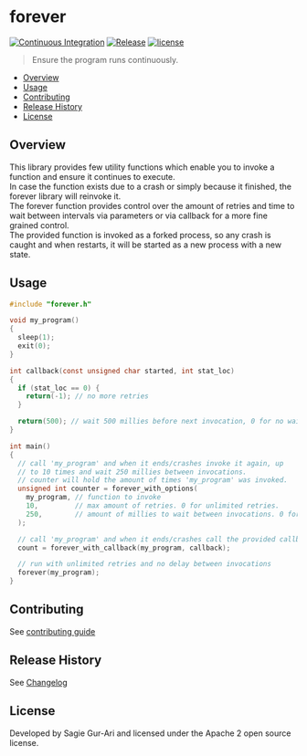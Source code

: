 # forever

[![Continuous Integration](https://github.com/sagiegurari/c_forever/workflows/Continuous%20Integration/badge.svg?branch=master)](https://github.com/sagiegurari/c_forever/actions)
[![Release](https://img.shields.io/github/v/release/sagiegurari/c_forever)](https://github.com/sagiegurari/c_forever/releases)
[![license](https://img.shields.io/github/license/sagiegurari/c_forever)](https://github.com/sagiegurari/c_forever/blob/master/LICENSE)

> Ensure the program runs continuously.

* [Overview](#overview)
* [Usage](#usage)
* [Contributing](.github/CONTRIBUTING.md)
* [Release History](CHANGELOG.md)
* [License](#license)

<a name="overview"></a>
## Overview
This library provides few utility functions which enable you to invoke a function and ensure it continues to execute.<br>
In case the function exists due to a crash or simply because it finished, the forever library will reinvoke it.<br>
The forever function provides control over the amount of retries and time to wait between intervals via parameters or via callback for a more
fine grained control.<br>
The provided function is invoked as a forked process, so any crash is caught and when restarts, it will be started as a new process with a new state.

<a name="usage"></a>
## Usage

```c
#include "forever.h"

void my_program()
{
  sleep(1);
  exit(0);
}

int callback(const unsigned char started, int stat_loc)
{
  if (stat_loc == 0) {
    return(-1); // no more retries
  }

  return(500); // wait 500 millies before next invocation, 0 for no wait.
}

int main()
{
  // call 'my_program' and when it ends/crashes invoke it again, up
  // to 10 times and wait 250 millies between invocations.
  // counter will hold the amount of times 'my_program' was invoked.
  unsigned int counter = forever_with_options(
    my_program, // function to invoke
    10,         // max amount of retries. 0 for unlimited retries.
    250,        // amount of millies to wait between invocations. 0 for no wait.
  );

  // call 'my_program' and when it ends/crashes call the provided callback
  count = forever_with_callback(my_program, callback);

  // run with unlimited retries and no delay between invocations
  forever(my_program);
}
```

## Contributing
See [contributing guide](.github/CONTRIBUTING.md)

<a name="history"></a>
## Release History

See [Changelog](CHANGELOG.md)

<a name="license"></a>
## License
Developed by Sagie Gur-Ari and licensed under the Apache 2 open source license.
